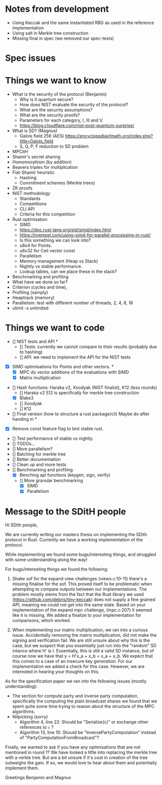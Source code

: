 # Notes from development

- Using Keccak and the same instantiated RBG as used in the reference implementation
- Using salt in Merkle tree construction
- Missing final in spec (we removed our spec-tests)

# Spec issues

# Things we want to know

- What is the security of the protocol (Benjamin)
  - Why is it quantum secure?
  - How does NIST evaluate the security of the protocol?
  - What are the security assumptions?
  - What are the security proofs?
  - Parameters for each category, I, III and V.
  - https://blog.cloudflare.com/nist-post-quantum-surprise/
- What is SD? (Magnus)
  - Galois field 256 (AES) https://encyclopediaofmath.org/index.php?title=Galois_field
  - S, Q, P, F reduction to SD problem
- MPCitH
- Shamir's secret sharing
- Homomorphism (by addition)
- Beavers triples for multiplication
- Fiat-Shamir heuristic
  - Hashing
  - Commitment schemes (Merkle trees)
- ZK proofs
- NIST methodology
  - Standards
  - Competitions
  - CLI API
  - Criteria for this competition
- Rust optimisation
  - SIMD
  - https://doc.rust-lang.org/std/simd/index.html
  - https://nrempel.com/using-simd-for-parallel-processing-in-rust/
  - Is this something we can look into?
  - u8x4 for Points.
  - u8x32 for Ceil vector const
  - Parallelism
  - Memory management (Heap vs Stack)
  - Nightly vs stable performance.
  - Lookup tables, can we place these in the stack?
- Benchmarking and profiling
- What have we done so far?
- Criterion (cycles and time),
- Profiling (samply)
- Heaptrack (memory)
- Parallelism: test with different number of threads, 2, 4, 8, 16
- ulimit -s unlimited

# Things we want to code

- [] NIST tests and API \*
  - [] Tests: currently we cannot compare to their results (probably due to hashing)
  - [] API: we need to implement the API for the NIST tests
- [x] SIMD optimisations for Points and other vectors. \*
  - [x] MPC do vector additions of the evaluations with SIMD
  - [x] Matrix multiplication
- [] Hash functions: Haraka v2, Xoodyak (NIST finalist), K12 (less rounds)
  - [] Haraka v2 512 is specifically for merkle tree construction
  - [x] Blake3
  - [] Xoodyak
  - [] K12
- [] Final version (how to structure a rust package/cli) Maybe do after handing in \*
- [x] Remove const feature flag to test stable rust.
- [] Test performance of stable vs nightly.
- [] TODOs...
- [] More parallelism?
- [] Batching for merkle tree
- [] Better documentation
- [] Clean up and more tests
- [] Benchmarking and profiling
  - [x] Benching api functions (keygen, sign, verify)
  - [] More granular benchmarking
    - [x] SIMD
    - [x] Parallelism

# Message to the SDitH people

Hi SDith people,

We are currently writing our masters thesis on implementing the SDith protocol in Rust. Currently we have a working implementation of the protocol.

While implementing we found some bugs/interesting things, and struggled with some understanding along the way!

For bugs/interesting things we found the following:

1. Shake xof for the expand view challenges (views.c:10-11) there's a missing finalise for the xof. This proved itself to be problematic when attempting to compare outputs between our implementations. The problem mostly stems from the fact that the Rust library we used (https://github.com/debris/tiny-keccak) does not supply a fine grained API, meaning we could not get into the same state. Based on your implementation of the expand mpc challenge, (mpc.c:207) it seemed like it is missing. We added a finalize to your implementation for comparisons, which worked.

2. When implementing our matrix multiplication, we ran into a curious issue. Accidentally removing the matrix multiplication, did not make the signing and verification fail. We are still unsure about why this is the case, but we suspect that you essentially just run into the "random" SD intance where H' is I. Essentially, this is still a valid SD instance, but of course now we have that y = H'x_a + x_b = x_a + x_b. We expect that this comes to a case of an insecure key generation. For our implementation we added a check for this case. However, we are interested in hearing your thoughts on this.

As for the specification paper we ran into the following issues (mostly understanding):

- The section for compute party and inverse party computation, specifically the computing the plain broadcast shares we found that we spent quite some time trying to reason about the structure of the MPC algorithms.
- Nitpicking (sorry)
  - Algorithm 4, line 22: Should be "Serialize(c)" or exchange other references to `c` ?
  - Algorithm 13, line 10: Should be "InversePartyComputation" instead of "PartyComputationFromBroadcast"?

Finally, we wanted to ask if you have any optimisations that are not mentioned in round 1? We have looked a little into replacing the merkle tree with a verkle tree. But are a bit unsure if it's cost in creation of the tree outweighs the gain. If so, we would love to hear about them and potentially implement them.

Greetings Benjamin and Magnus
